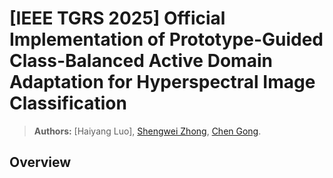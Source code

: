 # [IEEE TGRS 2025] Official Implementation of Prototype-Guided Class-Balanced Active Domain Adaptation for Hyperspectral Image Classification

> **Authors:** 
> [Haiyang Luo], 
> [Shengwei Zhong](https://gsmis.njust.edu.cn/open/TutorInfo.aspx?dsbh=Qoo2!0IeRoObZTQBF7xlYA==&yxsh=z70ppxVSQAs=&zydm=SwsWR9zpmmw=), 
> [Chen Gong](https://gcatnjust.github.io/ChenGong/index.html).

## Overview


